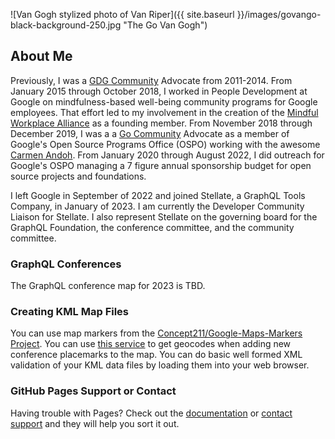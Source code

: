 ![Van Gogh stylized photo of Van Riper]({{ site.baseurl }}/images/govango-black-background-250.jpg "The Go Van Gogh")
## About Me

Previously, I was a [GDG Community](https://developers.google.com/community/gdg) Advocate from 2011-2014.
From January 2015 through October 2018, I worked in People Development at Google on
mindfulness-based well-being community programs for Google employees. That effort
led to my involvement in the creation of the
[Mindful Workplace Alliance](https://www.mindfulworkplacemovement.com/alliance/) as a
founding member. From November 2018 through December 2019, I was a
a [Go Community](https://golang.org/) Advocate as a member of Google's Open Source
Programs Office (OSPO) working with the awesome [Carmen Andoh](https://www.linkedin.com/in/carmenandoh/).
From January 2020 through August 2022, I did outreach for Google's OSPO managing a 7 figure
annual sponsorship budget for open source projects and foundations.

I left Google in September of 2022 and joined Stellate, a GraphQL Tools Company, in
January of 2023. I am currently the Developer Community Liaison for Stellate. I also
represent Stellate on the governing board for the GraphQL Foundation, the conference committee,
and the community committee.

### GraphQL Conferences

The GraphQL conference map for 2023 is TBD.

### Creating KML Map Files

You can use map markers from the
[Concept211/Google-Maps-Markers Project](https://github.com/Concept211/Google-Maps-Markers).
You can use [this service](https://www.latlong.net/convert-address-to-lat-long.html)
to get geocodes when adding new conference placemarks to the map. You can do basic well formed
XML validation of your KML data files by loading them into your web browser.

### GitHub Pages Support or Contact

Having trouble with Pages? Check out the
[documentation](https://help.github.com/categories/github-pages-basics/) or
[contact support](https://github.com/contact) and they will help you sort it out.
